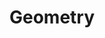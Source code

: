 ---
weight: 2100
title: Geometry
icon: crop_square
description: Geometry includes topics like Basic concepts, Line Intersection, Check if a point belongs to a polygon, Convex Hull, etc.
date: 
lastmod: 
draft: false
---